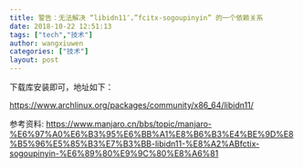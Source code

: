 ```yaml
---
title: 警告：无法解决 “libidn11″，”fcitx-sogoupinyin” 的一个依赖关系
date: 2018-10-22 12:51:13
tags: ["tech","技术"]
author: wangxiuwen
categories: ["技术"]
layout: post
---
```


下载库安装即可，地址如下：

<https://www.archlinux.org/packages/community/x86_64/libidn11/>

参考资料:
<https://www.manjaro.cn/bbs/topic/manjaro-%E6%97%A0%E6%B3%95%E6%BB%A1%E8%B6%B3%E4%BE%9D%E8%B5%96%E5%85%B3%E7%B3%BB-libidn11-%E8%A2%ABfctix-sogoupinyin-%E6%89%80%E9%9C%80%E8%A6%81>